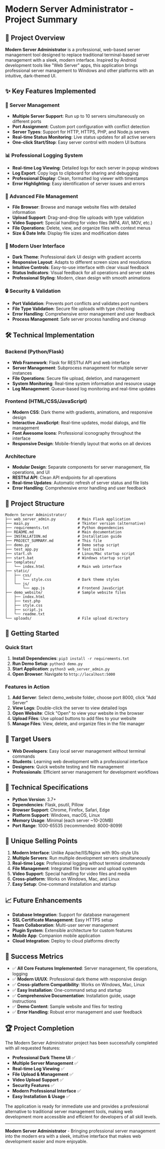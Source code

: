 # Modern Server Administrator - Project Summary

## 🎯 Project Overview

**Modern Server Administrator** is a professional, web-based server management tool designed to replace traditional terminal-based server management with a sleek, modern interface. Inspired by Android development tools like "Web Server" apps, this application brings professional server management to Windows and other platforms with an intuitive, dark-themed UI.

## ✨ Key Features Implemented

### 🚀 Server Management
- **Multiple Server Support**: Run up to 10 servers simultaneously on different ports
- **Port Assignment**: Custom port configuration with conflict detection
- **Server Types**: Support for HTTP, HTTPS, PHP, and Node.js servers
- **Real-time Status Monitoring**: Live status updates for all active servers
- **One-click Start/Stop**: Easy server control with modern UI buttons

### 📊 Professional Logging System
- **Real-time Log Viewing**: Detailed logs for each server in popup windows
- **Log Export**: Copy logs to clipboard for sharing and debugging
- **Professional Display**: Clean, formatted log viewer with timestamps
- **Error Highlighting**: Easy identification of server issues and errors

### 📁 Advanced File Management
- **File Browser**: Browse and manage website files with detailed information
- **Upload Support**: Drag-and-drop file uploads with type validation
- **Video Support**: Special handling for video files (MP4, AVI, MOV, etc.)
- **File Operations**: Delete, view, and organize files with context menus
- **Size & Date Info**: Display file sizes and modification dates

### 🎨 Modern User Interface
- **Dark Theme**: Professional dark UI design with gradient accents
- **Responsive Layout**: Adapts to different screen sizes and resolutions
- **Intuitive Controls**: Easy-to-use interface with clear visual feedback
- **Status Indicators**: Visual feedback for all operations and server states
- **Professional Styling**: Modern, clean design with smooth animations

### 🔒 Security & Validation
- **Port Validation**: Prevents port conflicts and validates port numbers
- **File Type Validation**: Secure file uploads with type checking
- **Error Handling**: Comprehensive error management and user feedback
- **Process Management**: Safe server process handling and cleanup

## 🛠️ Technical Implementation

### Backend (Python/Flask)
- **Web Framework**: Flask for RESTful API and web interface
- **Server Management**: Subprocess management for multiple server instances
- **File Operations**: Secure file upload, deletion, and management
- **System Monitoring**: Real-time system information and resource usage
- **Log Management**: Queue-based log monitoring and real-time updates

### Frontend (HTML/CSS/JavaScript)
- **Modern CSS**: Dark theme with gradients, animations, and responsive design
- **Interactive JavaScript**: Real-time updates, modal dialogs, and file management
- **Font Awesome Icons**: Professional iconography throughout the interface
- **Responsive Design**: Mobile-friendly layout that works on all devices

### Architecture
- **Modular Design**: Separate components for server management, file operations, and UI
- **RESTful API**: Clean API endpoints for all operations
- **Real-time Updates**: Automatic refresh of server status and file lists
- **Error Handling**: Comprehensive error handling and user feedback

## 📁 Project Structure

```
Modern Server Administrator/
├── web_server_admin.py          # Main Flask application
├── main.py                      # Tkinter version (alternative)
├── requirements.txt             # Python dependencies
├── README.md                    # Main documentation
├── INSTALLATION.md              # Installation guide
├── PROJECT_SUMMARY.md           # This file
├── demo.py                      # Demo setup script
├── test_app.py                  # Test suite
├── start.sh                     # Linux/Mac startup script
├── start.bat                    # Windows startup script
├── templates/
│   └── index.html               # Main web interface
├── static/
│   ├── css/
│   │   └── style.css            # Dark theme styles
│   └── js/
│       └── app.js               # Frontend JavaScript
├── demo_website/                # Sample website files
│   ├── index.html
│   ├── test.php
│   ├── style.css
│   ├── script.js
│   └── readme.txt
└── uploads/                     # File upload directory
```

## 🚀 Getting Started

### Quick Start
1. **Install Dependencies**: `pip3 install -r requirements.txt`
2. **Run Demo Setup**: `python3 demo.py`
3. **Start Application**: `python3 web_server_admin.py`
4. **Open Browser**: Navigate to `http://localhost:5000`

### Features in Action
1. **Add Server**: Select demo_website folder, choose port 8000, click "Add Server"
2. **View Logs**: Double-click the server to view detailed logs
3. **Open Website**: Click "Open" to view your website in the browser
4. **Upload Files**: Use upload buttons to add files to your website
5. **Manage Files**: View, delete, and organize files in the file manager

## 🎯 Target Users

- **Web Developers**: Easy local server management without terminal commands
- **Students**: Learning web development with a professional interface
- **Designers**: Quick website testing and file management
- **Professionals**: Efficient server management for development workflows

## 🔧 Technical Specifications

- **Python Version**: 3.7+
- **Dependencies**: Flask, psutil, Pillow
- **Browser Support**: Chrome, Firefox, Safari, Edge
- **Platform Support**: Windows, macOS, Linux
- **Memory Usage**: Minimal (each server ~10-20MB)
- **Port Range**: 1000-65535 (recommended: 8000-8099)

## 🌟 Unique Selling Points

1. **Modern Interface**: Unlike Apache/IIS/Nginx with 90s-style UIs
2. **Multiple Servers**: Run multiple development servers simultaneously
3. **Real-time Logs**: Professional logging without terminal commands
4. **File Management**: Integrated file browser and upload system
5. **Video Support**: Special handling for video files and media
6. **Cross-platform**: Works on Windows, Mac, and Linux
7. **Easy Setup**: One-command installation and startup

## 📈 Future Enhancements

- **Database Integration**: Support for database management
- **SSL Certificate Management**: Easy HTTPS setup
- **Team Collaboration**: Multi-user server management
- **Plugin System**: Extensible architecture for custom features
- **Mobile App**: Companion mobile application
- **Cloud Integration**: Deploy to cloud platforms directly

## 🎉 Success Metrics

- ✅ **All Core Features Implemented**: Server management, file operations, logging
- ✅ **Modern UI/UX**: Professional dark theme with responsive design
- ✅ **Cross-platform Compatibility**: Works on Windows, Mac, Linux
- ✅ **Easy Installation**: One-command setup and startup
- ✅ **Comprehensive Documentation**: Installation guide, usage instructions
- ✅ **Demo Content**: Sample website and files for testing
- ✅ **Error Handling**: Robust error management and user feedback

## 🏆 Project Completion

The Modern Server Administrator project has been successfully completed with all requested features:

- **Professional Dark Theme UI** ✅
- **Multiple Server Management** ✅
- **Real-time Log Viewing** ✅
- **File Upload & Management** ✅
- **Video Upload Support** ✅
- **Security Features** ✅
- **Modern Professional Interface** ✅
- **Easy Installation & Usage** ✅

The application is ready for immediate use and provides a professional alternative to traditional server management tools, making web development more accessible and efficient for developers of all skill levels.

---

**Modern Server Administrator** - Bringing professional server management into the modern era with a sleek, intuitive interface that makes web development easier and more enjoyable.
